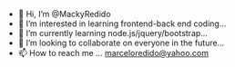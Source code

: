 - 👋 Hi, I’m @MackyRedido
- 👀 I’m interested in learning frontend-back end coding...
- 🌱 I’m currently learning node.js/jquery/bootstrap...
- 💞️ I’m looking to collaborate on everyone in the future...
- 📫 How to reach me ... marceloredido@yahoo.com

<!---
MackyRed/MackyRed is a ✨ special ✨ repository because its `README.md` (this file) appears on your GitHub profile.
You can click the Preview link to take a look at your changes.
--->
